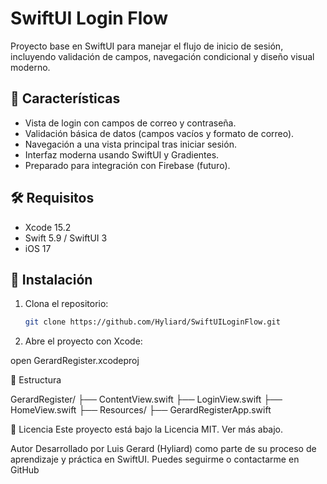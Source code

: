 # SwiftUI Login Flow

Proyecto base en SwiftUI para manejar el flujo de inicio de sesión, incluyendo validación de campos, navegación condicional y diseño visual moderno.

## 📱 Características

- Vista de login con campos de correo y contraseña.
- Validación básica de datos (campos vacíos y formato de correo).
- Navegación a una vista principal tras iniciar sesión.
- Interfaz moderna usando SwiftUI y Gradientes.
- Preparado para integración con Firebase (futuro).

## 🛠 Requisitos

- Xcode 15.2
- Swift 5.9 / SwiftUI 3
- iOS 17

## 🚀 Instalación

1. Clona el repositorio:
   ```bash
   git clone https://github.com/Hyliard/SwiftUILoginFlow.git

2. Abre el proyecto con Xcode:

open GerardRegister.xcodeproj

🧩 Estructura

GerardRegister/
├── ContentView.swift
├── LoginView.swift
├── HomeView.swift
├── Resources/
├── GerardRegisterApp.swift

📄 Licencia
Este proyecto está bajo la Licencia MIT. Ver más abajo.

Autor
Desarrollado por Luis Gerard (Hyliard) como parte de su proceso de aprendizaje y práctica en SwiftUI.
Puedes seguirme o contactarme en GitHub

